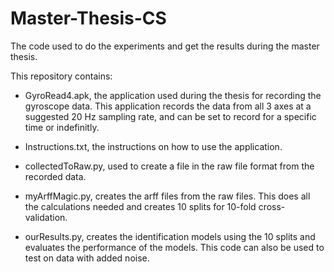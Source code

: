 # Master-Thesis-CS

The code used to do the experiments and get the results during the master thesis.

This repository contains: 
  - GyroRead4.apk, the application used during the thesis for recording the gyroscope data.
    This application records the data from all 3 axes at a suggested 20 Hz sampling rate,
    and can be set to record for a specific time or indefinitly.
  
  - Instructions.txt, the instructions on how to use the application.
    
  - collectedToRaw.py, used to create a file in the raw file format from the recorded data.
    
  - myArffMagic.py, creates the arff files from the raw files. This does all the calculations needed and creates 10 splits for 10-fold cross-validation.
    
  - ourResults.py, creates the identification models using the 10 splits and evaluates the performance of the models.
    This code can also be used to test on data with added noise.
